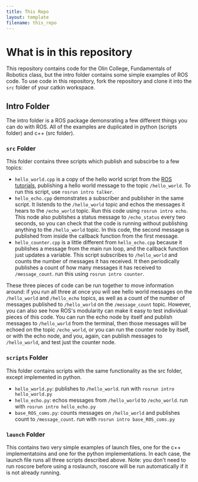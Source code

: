 ```yaml
---
title: This Repo
layout: template
filename: this_repo
--- 
```


# What is in this repository

This repository contains code for the Olin College, Fundamentals of Robotics class, but the intro folder contains some simple examples of ROS code. To use code in this repository, fork the repository and clone it into the `src` folder of your catkin workspace.

## Intro Folder
The intro folder is a ROS package demonsrating a few different things you can do with ROS. All of the examples are duplicated in python (scripts folder) and c++ (src folder).

### `src` Folder
This folder contains three scripts which publish and subscirbe to a few topics:

- `hello_world.cpp` is a copy of the hello world script from the [ROS tutorials](http://wiki.ros.org/ROS/Tutorials/WritingPublisherSubscriber%28c%2B%2B%29), publishing a hello world message to the topic `/hello_world`. To run this script, use `rosrun intro talker`.
- `hello_echo.cpp` demonstrates a subscriber and publisher in the same script. It listends to the `/hello_world` topic and echos the messages it hears to the `/echo_world` topic. Run this code using `rosrun intro echo`. This node also publishes a status message to `/echo_status` every two seconds, so you can check that the code is running without publishing anything to the `/hello_world` topic. In this code, the second message is published from inside the callback function from the first message.
- `hello_counter.cpp` is a little different from `hello_echo.cpp` because it publishes a message from the main run loop, and the callback function just updates a variable. This script subscribes to `/hello_world` and counts the number of messages it has received. It then periodically publishes a count of how many messages it has received to `/message_count`. run this using `rosrun intro counter`.

These three pieces of code can be run together to move information around: if you run all three at once you will see hello world messages on the `/hello_world` and `/hello_echo` topics, as well as a count of the number of messages published to `/hello_world` on the `/message_count` topic. However, you can also see how ROS's modularity can make it easy to test individual pieces of this code. You can run the echo node by itself and publish messages to `/hello_world` from the terminal, then those messages will be echoed on the topic `/echo_world`, or you can run the counter node by itself, or with the echo node, and you, again, can publish messages to `/hello_world`, and test just the counter node.

### `scripts` Folder
This folder contains scripts with the same functionality as the src folder, except implemented in python.

- `hello_world.py`: publishes to `/hello_world`. run with `rosrun intro hello_world.py`
- `hello_echo.py`: echos messages from `/hello_world` to `/echo_world`. run with `rosrun intro hello_echo.py`
- `base_ROS_coms.py`: counts messages on `/hello_world` and publishes count to `/message_count`. run with `rosrun intro base_ROS_coms.py`

### `launch` Folder
This contains two very simple examples of launch files, one for the c++ implementatoins and one for the python implementations. In each case, the launch file runs all three scripts described above. Note: you don't need to run roscore before using a roslaunch, roscore will be run automatically if it is not already running.